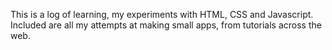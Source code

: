 This is a log of learning, my experiments with HTML, CSS and Javascript. Included are all my attempts at making small apps, from tutorials across the web.

